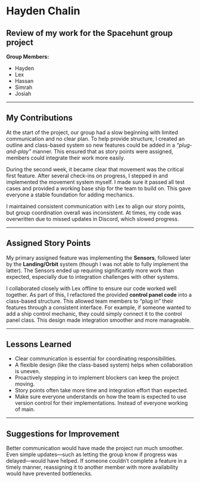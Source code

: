 # Hayden Chalin  
## Review of my work for the Spacehunt group project  

**Group Members:**  
- Hayden  
- Lex  
- Hassan  
- Simrah  
- Josiah  

---

## My Contributions  
At the start of the project, our group had a slow beginning with limited communication and no clear plan. To help provide structure, I created an outline and class-based system so new features could be added in a *“plug-and-play”* manner. This ensured that as story points were assigned, members could integrate their work more easily.  

During the second week, it became clear that movement was the critical first feature. After several check-ins on progress, I stepped in and implemented the movement system myself. I made sure it passed all test cases and provided a working base ship for the team to build on. This gave everyone a stable foundation for adding mechanics.

I maintained consistent communication with Lex to align our story points, but group coordination overall was inconsistent. At times, my code was overwritten due to missed updates in Discord, which slowed progress.  

---

## Assigned Story Points  
My primary assigned feature was implementing the **Sensors**, followed later by the **Landing/Orbit** system (though I was not able to fully implement the latter). The Sensors ended up requiring significantly more work than expected, especially due to integration challenges with other systems.   

I collaborated closely with Lex offline to ensure our code worked well together. As part of this, I refactored the provided **control panel code** into a class-based structure. This allowed team members to “plug in” their features through a consistent interface. For example, if someone wanted to add a ship control mechanic, they could simply connect it to the control panel class. This design made integration smoother and more manageable.  

---

## Lessons Learned  
- Clear communication is essential for coordinating responsibilities.  
- A flexible design (like the class-based system) helps when collaboration is uneven.  
- Proactively stepping in to implement blockers can keep the project moving.  
- Story points often take more time and integration effort than expected.  
- Make sure everyone understands on how the team is expected to use version control for their implementations. 
  Instead of everyone working of main. 

---

## Suggestions for Improvement  
Better communication would have made the project run much smoother. Even simple updates—such as letting the group know if progress was delayed—would have helped. If someone couldn’t complete a feature in a timely manner, reassigning it to another member with more availability would have prevented bottlenecks.  



